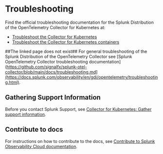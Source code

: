 # Troubleshooting

Find the official troubleshooting documentation for the Splunk Distribution of the OpenTelemetry Collector for Kubernetes at:

* [Troubleshoot the Collector for Kubernetes](https://docs.splunk.com/observability/en/gdi/opentelemetry/collector-kubernetes/k8s-troubleshooting/troubleshoot-k8s-landing.html)
* [Troubleshoot the Collector for Kubernetes containers](https://docs.splunk.com/observability/en/gdi/opentelemetry/troubleshooting.html)

##The linked page does not exist## For general troubleshooting of the Splunk Distribution of the OpenTelemetry Collector see [Splunk OpenTelemetry Collector troubleshooting documentation](https://github.com/signalfx/splunk-otel-collector/blob/main/docs/troubleshooting.md](https://docs.splunk.com/observability/en/gdi/opentelemetry/troubleshooting.html).


## Gathering Support Information

Before you contact Splunk Support, see [Collector for Kubernetes: Gather support information](https://docs.splunk.com/observability/en/gdi/opentelemetry/collector-kubernetes/kubernetes-support.html).

## Contribute to docs

For instructions on how to contribute to the docs, see [Contribute to Splunk Observability Cloud documentation]([https://docs.splunk.com/observability/en/get-started/contribute.html).
